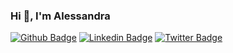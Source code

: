 ### Hi 👋, I'm Alessandra

[![Github Badge](https://img.shields.io/badge/-Github-000?style=flat-square&logo=Github&logoColor=white&link=https://github.com/profale)](https://github.com/profale)
[![Linkedin Badge](https://img.shields.io/badge/-LinkedIn-blue?style=flat-square&logo=Linkedin&logoColor=white&link=https://www.linkedin.com/in/ferreiraalessandra/)](https://www.linkedin.com/in/ferreiraalessandra)
[![Twitter Badge](https://img.shields.io/badge/-Twitter-1ca0f1?style=flat-square&labelColor=1ca0f1&logo=twitter&logoColor=white&link=https://twitter.com/aleferfon)](https://twitter.com/aleferfon)
